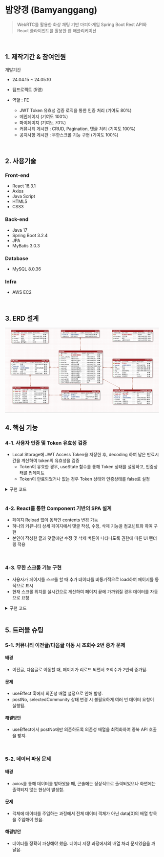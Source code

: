 # 밤양갱 (Bamyanggang)
> WebRTC를 활용한 화상 채팅 기반 마피아게임
> Spring Boot Rest API와 React 클라이언트를 활용한 웹 애플리케이션
<br/>

## 1. 제작기간 & 참여인원
개발기간 
- 24.04.15 ~ 24.05.10

- 팀프로젝트 (5명)
- 역할 : FE 
    - JWT Token 유효성 검증 로직을 통한 인증 처리 (기여도 80%)
    - 메인페이지 (기여도 100%)
    - 마이페이지 (기여도 70%)
    - 커뮤니티 게시판 : CRUD, Pagination, 댓글 처리 (기여도 100%)
    - 공지사항 게시판 : 무한스크롤 기능 구현 (기여도 100%)
    


<br/>

## 2. 사용기술
### **Front-end**
- React 18.3.1
- Axios
- Java Script
- HTML5
- CSS3

### **Back-end**
- Java 17
- Spring Boot 3.2.4
- JPA
- MyBatis 3.0.3

### **Database**
- MySQL 8.0.36

### **Infra**
- AWS EC2
<br/>

## 3. ERD 설계
![erdfile](/images/밤양갱erd.png)
<br/>

## 4. 핵심 기능

### 4-1. 사용자 인증 및 Token 유효성 검증
- Local Storage에 JWT Access Token을 저장한 후, decoding 하여 남은 만료시간을 계산하여 token의 유효성을 검증
    - Token이 유효한 경우, useState 함수를 통해 Token 상태를 설정하고, 인증상태를 업데이트
    - Token이 만료되었거나 없는 경우 Token 상태와 인증상태를 false로 설정

<details>
<summary>구현 코드</summary>


    const accessToken = localStorage.getItem('access');
    const [myId,setMyId] = useState("");
    //인증상태
    const [isPluggedIn, setIsPluggedIn] = useState(false);
    //토큰 유효여부
    const [hasToken, setHasToken] = useState(false);

    useEffect(()=>{
            if(accessToken){

                const decodedToken = jwtDecode(accessToken);
                const expTime = decodedToken.exp;
                const curTime = Math.floor(Date.now()/1000);

                if(expTime > curTime){
                    setHasToken(true);
                    if(myId===userIdToken){
                        setIsPluggedIn(true);
                    } else{
                        setIsPluggedIn(false);
                    }
                }
                else{
                    setIsPluggedIn(false);
                    setHasToken(false);
                }
            }else{
                //로그인을 하지 않았을 때
                setIsPluggedIn(false);
            }
                            
        },[selectedCommunity])

</details>

<br/>

### 4-2. React를 통한 Component 기반의 SPA 설계
- 페이지 Reload 없이 동적인 contents 변경 가능
- 하나의 커뮤니티 상세 페이지에서 댓글 작성, 수정, 삭제 기능을 컴포넌트화 하여 구현
- 본인이 작성한 글과 댓글에만 수정 및 삭제 버튼이 나타나도록 권한에 따른 UI 렌더링 적용

<br/>

### 4-3. 무한 스크롤 기능 구현
- 사용자가 페이지를 스크롤 할 때 추가 데이터를 비동기적으로 load하여 페이지를 동적으로 표시
- 현재 스크롤 위치를 실시간으로 계산하여 페이지 끝에 가까워질 경우 데이터를 자동으로 요청

<details>
<summary>구현 코드</summary>

    useEffect(() => {
            function handleScroll() {
                const st = window.pageYOffset || document.documentElement.scrollTop;
                if (st > lastScrollTop) {
                    
                    // 스크롤 다운
                    if (!loading && hasMore && st + window.innerHeight >= document.documentElement.offsetHeight - 100) {
                        fetchData();
                    }
                }
                setLastScrollTop(st <= 0 ? 0 : st);
            }
            window.addEventListener('scroll', handleScroll);
            return () => window.removeEventListener('scroll', handleScroll);
        }, [loading, hasMore, lastScrollTop]);

        const fetchData = async () => {
            setLoading(true);
            try {
                const response = await axios.get(`/api/notice/noticelist?page=${page}`);
                const nextData = response.data.notices;
                setNotices((prevData) => [...prevData, ...nextData]);
                setPage((page) => page + 1);
                setHasMore(nextData.length > 0);
            } catch (error) {
                console.error("Error fetching data:", error);
            } finally {
                setLoading(false);
            }
        };

</details>

<br/>


## 5. 트러블 슈팅

### 5-1. 커뮤니티 이전글/다음글 이동 시 조회수 2번 증가 문제
#### 배경
- 이전글, 다음글로 이동할 때, 페이지가 리로드 되면서 조회수가 2번씩 증가됨.

#### 문제
- useEffect 훅에서 의존성 배열 설정으로 인해 발생. 
- postNo, selectedCommunity 상태 변경 시 불필요하게 여러 번 데이터 요청이 실행됨.

#### 해결방안
- useEffect에서 postNo에만 의존하도록 의존성 배열을 최적화하여 중복 API 호출을 방지.

<br/>

### 5-2. 데이터 파싱 문제
#### 배경
- axios를 통해 데이터를 받아왔을 때, 콘솔에는 정상적으로 출력되었으나 화면에는 출력되지 않는 현상이 발생함.

#### 문제
- 객체에 데이터를 주입하는 과정에서 전체 데이터 객체가 아닌 data[0]의 배열 항목을 주입해야 했음.

#### 해결방안
- 데이터를 정확히 파싱해야 했음. 데이터 저장 과정에서의 배열 처리 문제였음을 깨달음.